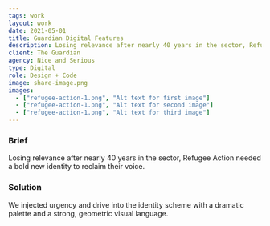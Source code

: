```yaml
---
tags: work
layout: work
date: 2021-05-01
title: Guardian Digital Features
description: Losing relevance after nearly 40 years in the sector, Refugee Action needed a bold new identity to reclaim their voice.
client: The Guardian
agency: Nice and Serious
type: Digital
role: Design + Code
image: share-image.png
images:
  - ["refugee-action-1.png", "Alt text for first image"]
  - ["refugee-action-1.png", "Alt text for second image"]
  - ["refugee-action-1.png", "Alt text for third image"]
---
```

### Brief 
Losing relevance after nearly 40 years in the sector, Refugee Action needed a bold new identity to reclaim their voice.

### Solution
We injected urgency and drive into the identity scheme with a dramatic palette and a strong, geometric visual language. 
